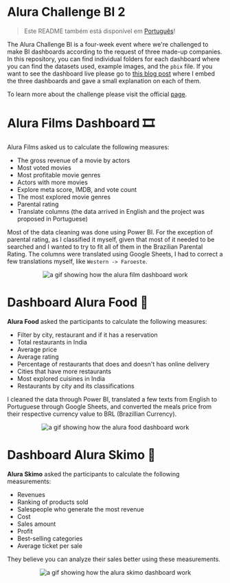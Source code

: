 # Alura Challenge BI 2

> Este README também está disponível em [Português](https://github.com/devmedeiros/Alura-Challenge-BI-2/blob/main/README.md)!

The Alura Challenge BI is a four-week event where we're challenged to make BI dashboards according to the request of three made-up companies. In this repository, you can find individual folders for each dashboard where you can find the datasets used, example images, and the `pbix` file. If you want to see the dashboard live please go to [this blog post](https://devmedeiros.com/post/alura-challenge-bi-2/) where I embed the three dashboards and gave a small explanation on each of them.

To learn more about the challenge please visit the official [page](https://www.alura.com.br/challenges/bi-2?host=https://cursos.alura.com.br).

# Alura Films Dashboard 🎞️

Alura Films asked us to calculate the following measures:

- The gross revenue of a movie by actors
- Most voted movies
- Most profitable movie genres
- Actors with more movies
- Explore meta score, IMDB, and vote count
- The most explored movie genres
- Parental rating
- Translate columns (the data arrived in English and the project was proposed in Portuguese)

Most of the data cleaning was done using Power BI. For the exception of parental rating, as I classified it myself, given that most of it needed to be searched and I wanted to try to fit all of them in the Brazilian Parental Rating. The columns were translated using Google Sheets, I had to correct a few translations myself, like `Western -> Faroeste`.

<p align="center">
  <img src="https://user-images.githubusercontent.com/33239902/176896739-26bf78ef-980f-494b-b9a3-aeb596f46d03.gif" alt="a gif showing how the alura film dashboard work">
</p>

# Dashboard Alura Food 🍝

**Alura Food** asked the participants to calculate the following measures:

- Filter by city, restaurant and if it has a reservation
- Total restaurants in India
- Average price
- Average rating
- Percentage of restaurants that does and doesn't has online delivery
- Cities that have more restaurants
- Most explored cuisines in India
- Restaurants by city and its classifications

I cleaned the data through Power BI, translated a few texts from English to Portuguese through Google Sheets, and converted the meals price from their respective currency value to BRL (Brazillian Currency).

<p align="center">
  <img src="https://user-images.githubusercontent.com/33239902/176906617-80e0a1c3-3b3a-4f26-9ee1-2747ba1e00e1.gif" alt="a gif showing how the alura food dashboard work">
</p>

# Dashboard Alura Skimo 🍨

**Alura Skimo** asked the participants to calculate the following measurements:

- Revenues
- Ranking of products sold
- Salespeople who generate the most revenue
- Cost
- Sales amount
- Profit
- Best-selling categories
- Average ticket per sale

They believe you can analyze their sales better using these measurements.

<p align="center">
  <img src="https://user-images.githubusercontent.com/33239902/176907407-32c95cf4-b6c2-4752-9c85-dab3cf2d8bcf.gif" alt="a gif showing how the alura skimo dashboard work">
</p>
